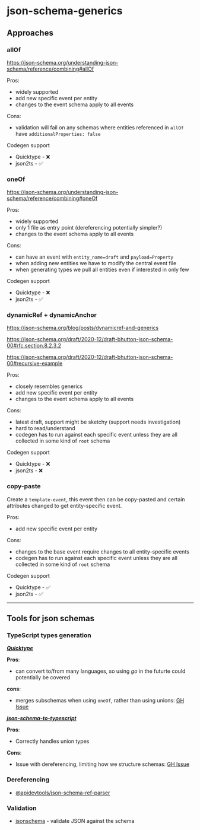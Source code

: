 # json-schema-generics

## Approaches

### allOf

https://json-schema.org/understanding-json-schema/reference/combining#allOf

Pros:
- widely supported
- add new specific event per entity
- changes to the event schema apply to all events

Cons:
- validation will fail on any schemas where entities referenced in `allOf` have `additionalProperties: false`

Codegen support
- Quicktype - :x:
- json2ts - :white_check_mark:

### oneOf

https://json-schema.org/understanding-json-schema/reference/combining#oneOf

Pros:
- widely supported
- only 1 file as entry point (dereferencing potentially simpler?)
- changes to the event schema apply to all events

Cons:
- can have an event with `entity_name=draft` and `payload=Property`
- when adding new entities we have to modify the central event file
- when generating types we pull all entities even if interested in only few

Codegen support
- Quicktype - :x:
- json2ts - :white_check_mark:

### dynamicRef + dynamicAnchor

https://json-schema.org/blog/posts/dynamicref-and-generics  

https://json-schema.org/draft/2020-12/draft-bhutton-json-schema-00#rfc.section.8.2.3.2  

https://json-schema.org/draft/2020-12/draft-bhutton-json-schema-00#recursive-example

Pros:
- closely resembles generics
- add new specific event per entity
- changes to the event schema apply to all events

Cons:
- latest draft, support might be sketchy (support needs investigation)
- hard to read/understand
- codegen has to run against each specific event unless they are all collected in some kind of `root` schema

Codegen support
- Quicktype - :x:
- json2ts - :x:

### copy-paste

Create a `template-event`, this event then can be copy-pasted and certain attributes changed to get entity-specific event.

Pros:
- add new specific event per entity

Cons:
- changes to the base event require changes to all entity-specific events
- codegen has to run against each specific event unless they are all collected in some kind of `root` schema

Codegen support
- Quicktype - :white_check_mark:
- json2ts - :white_check_mark:

---

## Tools for json schemas

### TypeScript types generation

[_**Quicktype**_](https://github.com/glideapps/quicktype)

**Pros**:
- can convert to/from many languages, so using *go* in the futurte could potentially be covered

**cons**:
- merges subschemas when using `oneOf`, rather than using unions: [GH Issue](https://github.com/glideapps/quicktype/issues/2213)

[_**json-schema-to-typescript**_](https://www.npmjs.com/package/json-schema-to-typescript)

**Pros**:
- Correctly handles union types

**Cons**:
- Issue with dereferencing, limiting how we structure schemas: [GH Issue](https://github.com/bcherny/json-schema-to-typescript/issues/324)

### Dereferencing

- [@apidevtools/json-schema-ref-parser](https://www.npmjs.com/package/@apidevtools/json-schema-ref-parser)

### Validation

- [jsonschema](https://www.npmjs.com/package/jsonschema) - validate JSON against the schema
